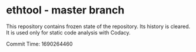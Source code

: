 # ethtool - master branch

This repository contains frozen state of the repository.
Its history is cleared. It is used only for static code
analysis with Codacy.

Commit Time: 1690264460